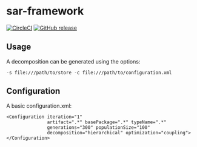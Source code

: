 # sar-framework

[![CircleCI](https://circleci.com/gh/StephanPirnbaum/sar-framework/tree/master.svg?style=shield&circle-token=75410c38b30f1b9197e8a3ba32d8a4c4a6e9514b)](https://circleci.com/gh/StephanPirnbaum/sar-framework/tree/master) [![GitHub release](https://img.shields.io/badge/Release-v0.1.0-brightgreen.svg)](https://github.com/StephanPirnbaum/sar-framework/releases/latest)


## Usage

A decomposition can be generated using the options:

    -s file:///path/to/store -c file:///path/to/configuration.xml

## Configuration

A basic configuration.xml:

```
<Configuration iteration="1" 
               artifact=".*" basePackage=".*" typeName=".*"
               generations="300" populationSize="100"
               decomposition="hierarchical" optimization="coupling">
</Configuration>
```


